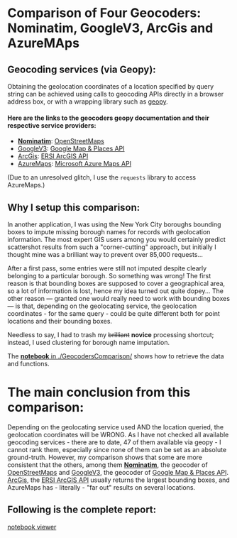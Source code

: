 # Comparison of Four Geocoders: Nominatim, GoogleV3, ArcGis and AzureMAps

## Geocoding services (via Geopy):

Obtaining the geolocation coordinates of a location specified by query string can be achieved using calls to geocoding APIs directly in a browser address box, or with
a wrapping library such as [geopy](https://geopy.readthedocs.io/en/stable/).

#### Here are the links to the geocoders geopy documentation and their respective service providers:
*  [**Nominatim**](https://wiki.openstreetmap.org/wiki/Nominatim): [OpenStreetMaps](https://wiki.openstreetmap.org/wiki/Using_OpenStreetMap)
*  [GoogleV3](https://geopy.readthedocs.io/en/stable/#googlev3): [Google Map & Places API](https://developers.google.com/maps/documentation/geocoding/start)
*  [ArcGis](https://geopy.readthedocs.io/en/stable/#ArcGis): [ERSI ArcGIS API](https://developers.arcgis.com/rest/geocode/api-reference/overview-world-geocoding-service.htm)
*  [AzureMaps](https://geopy.readthedocs.io/en/stable/#azuremaps): [Microsoft Azure Maps API](https://docs.microsoft.com/en-us/azure/azure-maps/index)

(Due to an unresolved glitch, I use the ```requests``` library to access AzureMaps.)

## Why I setup this comparison:
In another application, I was using the New York City boroughs bounding boxes to impute missing borough names for records with geolocation information. 
The most expert GIS users among you would certainly predict scattershot results from such a "corner-cutting" approach, but initially I thought mine was a brilliant way to prevent over 85,000 requests... 

After a first pass, some entries were still not imputed despite clearly belonging to a particular borough. So something was wrong!
The first reason is that bounding boxes are supposed to cover a geographical area, so a lot of information is lost, hence my idea turned out quite dopey...
The other reason &mdash; granted one would really need to work with bounding boxes &mdash; is that, depending on the geolocating service, the geolocation coordinates - for the same query - could be quite different both for point locations and their bounding boxes.

Needless to say, I had to trash my <del>brilliant</del> **novice** processing shortcut; instead, I used clustering for borough name imputation.

The [**notebook** in ./GeocodersComparison/](./GeocodersComparison/Report_Items.iynb) shows how to retrieve the data and functions.

# The main conclusion from this comparison:
Depending on the geolocating service used AND the location queried, the geolocation coordinates will be WRONG. 
As I have not checked all available geocoding services - there are to date, 47 of them available via geopy - I cannot rank them, especially since none of 
them can be set as an absolute ground-truth. 
However, my comparison shows that some are more consistent that the others, among them [**Nominatim**](https://wiki.openstreetmap.org/wiki/Nominatim), the 
geocoder of [OpenStreetMaps](https://wiki.openstreetmap.org/wiki/Using_OpenStreetMap) and [GoogleV3](https://geopy.readthedocs.io/en/stable/#googlev3), the geocoder of [Google Map & Places API](https://developers.google.com/maps/documentation/geocoding/start).
[ArcGis](https://geopy.readthedocs.io/en/stable/#ArcGis), the [ERSI ArcGIS API]() usually returns the largest bounding boxes, and AzureMaps has - literally - "far out" results on several locations.


## Following is the complete report: 
[notebook viewer](https://nbviewer.jupyter.org/github/CatChenal/Geocoders_Comparison/blob/master/GeocodersComparisonReport.ipynb)
